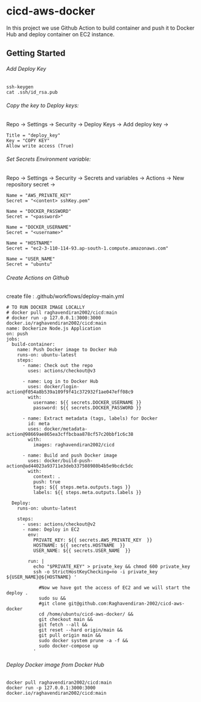 # cicd-aws-docker

In this project we use Github Action to build container and push it to Docker Hub and deploy container on EC2 instance.

## Getting Started

###### Add Deploy Key

```
ssh-keygen
cat .ssh/id_rsa.pub
```

###### Copy the key to Deploy keys:

Repo -> Settings -> Security -> Deploy Keys -> Add deploy key ->

```
Title = "deploy_key"
Key = "COPY KEY"
Allow write access (True)
```

###### Set Secrets Environment variable:

Repo -> Settings -> Security -> Secrets and variables -> Actions -> New repository secret ->

```
Name = "AWS_PRIVATE_KEY"
Secret = "<content> sshKey.pem"

Name = "DOCKER_PASSWORD"
Secret = "<password>"

Name = "DOCKER_USERNAME"
Secret = "<username>"

Name = "HOSTNAME"
Secret = "ec2-3-110-114-93.ap-south-1.compute.amazonaws.com"

Name = "USER_NAME"
Secret = "ubuntu"
```

###### Create Actions on Github

create file :
.github/workflows/deploy-main.yml

```
# TO RUN DOCKER IMAGE LOCALLY
# docker pull raghavendiran2002/cicd:main
# docker run -p 127.0.0.1:3000:3000 docker.io/raghavendiran2002/cicd:main
name: Dockerize Node.js Application
on: push
jobs:
  build-container:
    name: Push Docker image to Docker Hub
    runs-on: ubuntu-latest
    steps:
      - name: Check out the repo
        uses: actions/checkout@v3

      - name: Log in to Docker Hub
        uses: docker/login-action@f054a8b539a109f9f41c372932f1ae047eff08c9
        with:
          username: ${{ secrets.DOCKER_USERNAME }}
          password: ${{ secrets.DOCKER_PASSWORD }}

      - name: Extract metadata (tags, labels) for Docker
        id: meta
        uses: docker/metadata-action@98669ae865ea3cffbcbaa878cf57c20bbf1c6c38
        with:
          images: raghavendiran2002/cicd

      - name: Build and push Docker image
        uses: docker/build-push-action@ad44023a93711e3deb337508980b4b5e9bcdc5dc
        with:
          context: .
          push: true
          tags: ${{ steps.meta.outputs.tags }}
          labels: ${{ steps.meta.outputs.labels }}

  Deploy:
    runs-on: ubuntu-latest

    steps:
      - uses: actions/checkout@v2
      - name: Deploy in EC2
        env:
          PRIVATE_KEY: ${{ secrets.AWS_PRIVATE_KEY  }}
          HOSTNAME: ${{ secrets.HOSTNAME  }}
          USER_NAME: ${{ secrets.USER_NAME  }}

        run: |
          echo "$PRIVATE_KEY" > private_key && chmod 600 private_key
          ssh -o StrictHostKeyChecking=no -i private_key ${USER_NAME}@${HOSTNAME} '

            #Now we have got the access of EC2 and we will start the deploy .
            sudo su &&
            #git clone git@github.com:Raghavendiran-2002/cicd-aws-docker
            cd /home/ubuntu/cicd-aws-docker/ &&
            git checkout main &&
            git fetch --all &&
            git reset --hard origin/main &&
            git pull origin main &&
            sudo docker system prune -a -f &&
            sudo docker-compose up
          '

```

###### Deploy Docker image from Docker Hub

```
docker pull raghavendiran2002/cicd:main
docker run -p 127.0.0.1:3000:3000 docker.io/raghavendiran2002/cicd:main
```
